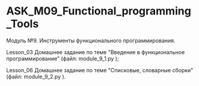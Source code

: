 # ASK_M09_Functional_programming_Tools
Модуль №9. Инструменты функционального программирования.

Lesson_03 Домашнее задание по теме "Введение в функциональное программирование" (файл: module_9_1.py );

Lesson_06 Домашнее задание по теме "Списковые, словарные сборки" (файл: module_9_2.py ).


